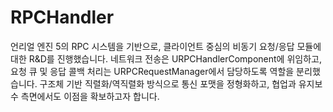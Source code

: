 # RPCHandler
언리얼 엔진 5의 RPC 시스템을 기반으로, 클라이언트 중심의 비동기 요청/응답 모듈에 대한 R&D를 진행했습니다.
네트워크 전송은 URPCHandlerComponent에 위임하고, 요청 큐 및 응답 콜백 처리는 URPCRequestManager에서 담당하도록 역할을 분리했습니다.
구조체 기반 직렬화/역직렬화 방식으로 통신 포맷을 정형화하고, 협업과 유지보수 측면에서도 이점을 확보하고자 합니다.
